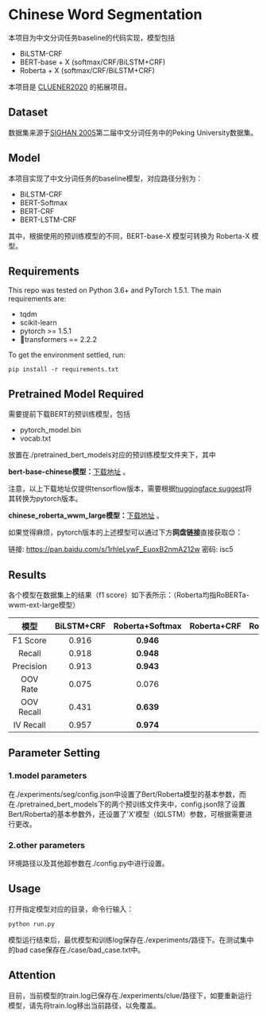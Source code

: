 # Chinese Word Segmentation

本项目为中文分词任务baseline的代码实现，模型包括

- BiLSTM-CRF
- BERT-base + X (softmax/CRF/BiLSTM+CRF)
- Roberta + X (softmax/CRF/BiLSTM+CRF)

本项目是 [CLUENER2020](https://github.com/hemingkx/CLUENER2020) 的拓展项目。

## Dataset

数据集来源于[SIGHAN 2005](http://sighan.cs.uchicago.edu/bakeoff2005/)第二届中文分词任务中的Peking University数据集。

## Model

本项目实现了中文分词任务的baseline模型，对应路径分别为：

- BiLSTM-CRF
- BERT-Softmax
- BERT-CRF
- BERT-LSTM-CRF

其中，根据使用的预训练模型的不同，BERT-base-X 模型可转换为 Roberta-X 模型。

## Requirements

This repo was tested on Python 3.6+ and PyTorch 1.5.1. The main requirements are:

- tqdm
- scikit-learn
- pytorch >= 1.5.1
- 🤗transformers == 2.2.2

To get the environment settled, run:

```
pip install -r requirements.txt
```

## Pretrained Model Required

需要提前下载BERT的预训练模型，包括

- pytorch_model.bin
- vocab.txt

放置在./pretrained_bert_models对应的预训练模型文件夹下，其中

**bert-base-chinese模型：**[下载地址](https://storage.googleapis.com/bert_models/2018_11_03/chinese_L-12_H-768_A-12.zip) 。

注意，以上下载地址仅提供tensorflow版本，需要根据[huggingface suggest](https://huggingface.co/transformers/converting_tensorflow_models.html)将其转换为pytorch版本。

**chinese_roberta_wwm_large模型：**[下载地址](https://github.com/ymcui/Chinese-BERT-wwm#%E4%BD%BF%E7%94%A8%E5%BB%BA%E8%AE%AE) 。

如果觉得麻烦，pytorch版本的上述模型可以通过下方**网盘链接**直接获取😊：

链接: https://pan.baidu.com/s/1rhleLywF_EuoxB2nmA212w  密码: isc5

## Results

各个模型在数据集上的结果（f1 score）如下表所示：（Roberta均指RoBERTa-wwm-ext-large模型）

|    模型    | BiLSTM+CRF | Roberta+Softmax | Roberta+CRF | Roberta+BiLSTM+CRF |
| :--------: | :--------: | :-------------: | :---------: | :----------------: |
|  F1 Score  |   0.916    |    **0.946**    |             |                    |
|   Recall   |   0.918    |    **0.948**    |             |                    |
| Precision  |   0.913    |    **0.943**    |             |                    |
|  OOV Rate  |   0.075    |      0.076      |             |                    |
| OOV Recall |   0.431    |    **0.639**    |             |                    |
| IV Recall  |   0.957    |    **0.974**    |             |                    |

## Parameter Setting

### 1.model parameters

在./experiments/seg/config.json中设置了Bert/Roberta模型的基本参数，而在./pretrained_bert_models下的两个预训练文件夹中，config.json除了设置Bert/Roberta的基本参数外，还设置了'X'模型（如LSTM）参数，可根据需要进行更改。

### 2.other parameters

环境路径以及其他超参数在./config.py中进行设置。

## Usage

打开指定模型对应的目录，命令行输入：

```
python run.py
```

模型运行结束后，最优模型和训练log保存在./experiments/路径下。在测试集中的bad case保存在./case/bad_case.txt中。

## Attention

目前，当前模型的train.log已保存在./experiments/clue/路径下，如要重新运行模型，请先将train.log移出当前路径，以免覆盖。